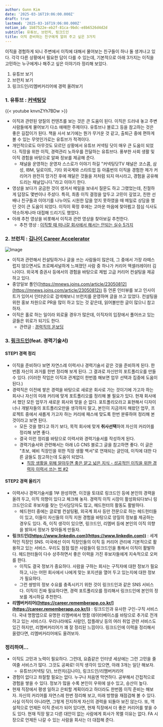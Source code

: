 ```yaml
---
author: Gunn Kim
date: '2025-03-16T19:06:00.000Z'
draft: true
lastmod: '2025-03-16T19:06:00.000Z'
notion_id: 1b87522e-eb2f-81ca-9bdc-e8b6526d4d2d
subtitle: 유튜브, 브런치, 링크드인
title: 이직 준비하는 친구에게 알려 주고 싶은 3가지
---
```


이직을 경험하게 되니 주변에서 이직에 대해서 물어보는 친구들이 하나 둘 생겨나고 있다. 각각 다른 상황에서 필요한 답이 다를 수 있는데, 기본적으로 아래 3가지는 이직을 고민하는 누구에게나 해주고 싶은 이야기라 정리해 보았다.

1. 유튜브 보기
2. 브런치 보기
3. 링크드인/리멤버커리어에 경력 올려보기

### 1. 유튜브 : [커넥팅닷](https://www.youtube.com/channel/UChGjsSBM1haUhH8MqYIqj8w)
  {{< youtube knvnZYh7BDw >}}

- 이직과 관련된 양질의 컨텐츠를 보는 것은 큰 도움이 된다. 이직은 드러내 놓고 주변 사람들에게 물어보기 다소 애매한 주제이다. 유튜브나 블로그 등을 참고하는 것은 좋은 길잡이가 된다. 책을 사서 보기에는 뭔가 무거운 것 같고, 출퇴근 중에 편하게 볼 수 있는 무엇인가로는 유튜브가 적격이다.
- 개인적으로도 아무것도 모르던 상황에서 유튜브 커넥팅 닷이 매우 큰 도움이 되었다. 직장을 위한 이직, 경력관리 노하우를 전달하는 유튜브다. 풍부한 사회 생활 및 이직 경험을 바탕으로 알짜 정보를 제공해 준다.
    - 채널을 운영하는 운영자 스스로가 이야기 하길 "커넥팅닷TV 채널은 코스콤, 삼성, IBM, 딜로이트, 기타 외국계와 스타트업 등 아홉번의 이직을 경험한 제가 커리어가 완전히 망가진 후에 깨달은 것들을 저처럼 되지 마시라고, 경험을 공유해 드리는 채널입니다."라고 이야기 한다.
- 영상을 보다가 궁금한 것이 생겨서 메일을 보내서 질문도 하고 그랬었는데, 친절하게 답장도 몇번이나 주셨다. 특히, 최종 이직 결정을 앞두고 고민이 깊었고, 친한 선배나 친구들과 이야기를 나누어도 시원한 답을 얻지 못하였을 때 메일로 상담을 했던 것이 큰 도움이 되었다. 이직이 확정 후에는 고마운 마음에 찾아뵙고 점심 식사도 약소하게나마 대접해 드리기도 했었다.
- 아래 추천 영상을 비롯해서 이직과 관련 영상을 찾아보길 추천한다.
    - 추천 영상 : [이직할 때 떠나갈 회사에서 해서는 안되는 실수 5가지](https://www.youtube.com/watch?v=knvnZYh7BDw&feature=emb_title)

### 2. 브런치 : [김나이 Career Accelerator](https://brunch.co.kr/@naieekim)
![Image](https://i.imgur.com/nFjFuQv.png)
- 이직과 관련해서 컨설팅하거나 글을 쓰는 사람들이 많은데, 그 중에서 가장 라떼스럽지 않으면서도 프로페셔널하게 느껴졌던 사람 중 하나가 커리어 액셀러레이터 김나이다. 외국계 증권사 등에서의 경험을 바탕으로 제법 고급 커리어 컨설팅을 제공하고 있다.
- 중앙일보 폴인([https://mnews.joins.com/article/23050812](https://mnews.joins.com/article/23050812)) 등 언론 인터뷰를 보고 인사이트가 있어서 인터넷으로 검색해보니 브런치를 운영하며 글을 쓰고 있었다. 컨설팅을 위한 홍보 차원으로 PR을 많이 하고 있는 것 같은데, 읽어볼만한 글이 많으니 참고하자.
- 이직은 홀로 하는 일이라 외로울 경우가 많은데, 이직자의 입장에서 풀어쓰고 있는 글들은 위로가 되기도 한다.
  - 관련글 : [경력직의 온보딩](https://brunch.co.kr/@naieekim/40)

### 3. [링크드인](https://linkedin.com)(feat. 경력기술서)

#### STEP1 경력 정리 ####
- 이직을 준비하다 보면 자연스레 이력서나 경력기술서 같은 것을 준비하게 된다. 한번쯤 자신의 과거를 한번 정리해 보게 된다. 그 결과로 자신만의 포트폴리오를 만들 수 있다. (이러한 작업은 이직과 관계없이 한번쯤 해보면 업무 선택과 집중에 도움이 된다.)
- 경력직은 이전에 쌓은 경력을 바탕으로 새로운 회사로 가는 것이기에 가고자 하는 회사나 자신의 미래 커리에 맞게 포트폴리오를 정리해 볼 필요가 있다. 현재 회사에서 했던 모든 업무가 새로운 회사와 맞을 순 없다.  포트폴리오라고 표현해서 디자이너나 개발자들의 포트폴리오만을 생각하지 말고, 본인이 지금까지 해왔던 업무, 프로젝트 중에서 새롭게 가고자 하는 커리에 패스에 맞도록 한번 분류하여 정리해 본 것이라고 보면 된다.
  - 모든 것을 했다고 하기 보다, 목적 회사에 맞게 **취사선택**하여 자신의 커리어를 정리해 보면 좋다.
  - 결국 이런 정리를 바탕으로 이력서와 경력기술서를 작성하게 된다.
  - 경력기술서와 관련해서는 아래 LG CNS 블로그 글을 참고하면 좋다. 이 글은 "초보, 예비 직장인을 위한 직장 생활 백서"로 연재되는 글인데, 이직에 대한 다른 글들도 참고하는데 도움이 되었다.
    - [직장 생활을 위해 알아두면 좋은 얕고 넓은 지식 - 성공적인 이직을 위한 경력자 이력서 쓰는 법 #2](https://blog.lgcns.com/1295)

#### STEP2 경력 올리기 ####
- 이력서나 경력기술서를 1부 완성하면, 이것을 토대로 링크드인 등에 본인의 경력을 올려 두고, 이직 의향이 있다고 체크해 놓자. 경력직 이직 시장이 활성화되다보니 링크드인으로 후보자를 찾는 인사담당자도 많고, 헤드헌터의 활동도 활발하다.
  - 헤드헌터 중에는 글로벌 컨설팅펌, 외국계 회사 등만 전문으로 하는 헤드헌터들이 있고, 이들이 자신들의 이직 지원 경험을 바탕으로 양질의 정보를 제공하는 경우도 있다. 즉, 이직 생각이 있으면, 링크드인, 리멤버 등에 본인의 이직 의향을 밝혀서 정보가 찾아들게 만들자.
- **링크드인([https://www.linkedin.com](https://www.linkedin.com))** : 세계적인 직장인 SNS. 미국에선 이미 직장인들의 이직 등 커리어 관리에 기본적으로 활용하고 있는 서비스. 우리도 점점 많은 사람들이 링크드인을 통해서 이직이 활발하다. 헤드헌터들이 다수 상주하면서 좋은 이력을 가진 후보자들에게 지속적으로 오퍼를 한다.
    - 이직도 결국 정보가 중요하다. 사람을 구하는 회사는 구직자에 대한 정보가 필요하고, 나는 어떤 회사에서 나에게 맞는 포지션을 열어 두고 있는지에 대한 정보가 필요하다.
    - 그런 쌍방의 정보 수요를 충족시키기 위한 것이 링크드인과 같은 SNS 서비스다. 이직이 진짜 필요하다면, 경력 포트폴리오를 정리해서 링크드인에 본인의 정보를 게시하길 추천한다.
- **리멤버커리어([https://career.rememberapp.co.kr/](https://career.rememberapp.co.kr/))** : 링크드인과 유사한 구인-구직 서비스다. 국내 명함앱으로 유명한 리멤버에서 명함 데이터베이스를 바탕으로 추가로 전개하고 있는 서비스다. 우리나라에도 사람인, 잡플래닛 등의 여러 취업 관련 서비스도 있긴 하지만, 리멤버커리어가 꽤 잘 정리된 느낌이다. 링크드인에 이력을 정리해서 올렸다면, 리멤버커리어에도 올려보자.
  
### 정리하며...

- 이직도 고민과 노력이 필요하다. 그런데, 요즘같은 인터넷 세상에는 그런 고민을 줄여줄 서비스가 많다. 그것도 공짜로! 이직 생각이 있으면, 아래 3개는 일단 해보자.
    - 유튜브(커넥팅 닷), 브런치(김나이), 링크드인/리멤버커리어
- 경험이 없다고 좌절할 필요는 없다. 누구나 처음엔 막연하다. 공부해서 간접적으로 경험을 쌓을 수 있다. 정보가 많을 수록 본인이 우위에 설수 있고, 승산이 높다.
- 현재 직장에서 평생 일하고 은퇴할 계획이라고 하더라도 한번쯤 이직 준비는 해보자. 자신의 커리어를 자연스레 한번 정리해 보고, 미래 방향을 재점검해 볼 수 있다. 사실 이직이 아니라면, 그렇게 진지하게 자신의 경력을 되돌아 보진 않는다. 또, 역설적으로 언제든 이직 준비가 되어 있다면, 현재 직장에서 더 좋은 커리어를 쌓을 수도 있다. 현재 직장 말고 다른 대안이 없는 사람에게 회사가 목멜 이유는 없다. FA 시장으로 언제든 나갈 수 있는 사람을 회사는 더 대접해 준다.

